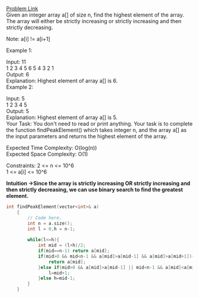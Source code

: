 [Problem Link](https://www.geeksforgeeks.org/problems/find-the-highest-number2259/1)<br>
Given an integer array a[] of size n, find the highest element of the array. The array will either be strictly increasing or strictly increasing and then strictly decreasing.<br>

Note: a[i] != a[i+1] <br>

Example 1:<br>

Input:
11<br>
1 2 3 4 5 6 5 4 3 2 1<br>
Output: 
6<br>
Explanation: 
Highest element of array a[] is 6.<br>
Example 2:<br>

Input:
5<br>
1 2 3 4 5<br>
Output:
5<br>
Explanation: 
Highest element of array a[] is 5.<br>
Your Task:
You don't need to read or print anything. Your task is to complete the function findPeakElement() which takes integer n, and the array a[] as the input parameters and returns the highest element of the array.<br>

Expected Time Complexity: O(log(n))<br>
Expected Space Complexity: O(1)<br>

Constraints:
2 <= n <= 10^6<br>
1 <= a[i] <= 10^6<br>

__Intuition ->Since the array is strictly increasing OR strictly increasing and then strictly decreasing, we can use binary search to find the greatest element.__

```C++
int findPeakElement(vector<int>& a) 
    {
        // Code here.
        int n = a.size();
        int l = 0,h = n-1;
        
        while(l<=h){
            int mid = (l+h)/2;
            if(mid==n-1) return a[mid];
            if(mid>0 && mid<n-1 && a[mid]>a[mid-1] && a[mid]>a[mid+1]){
                return a[mid];
            }else if(mid>0 && a[mid]>a[mid-1] || mid<n-1 && a[mid]<a[mid+1]){
                l=mid+1;
            }else h=mid-1;
        }
    }
```
